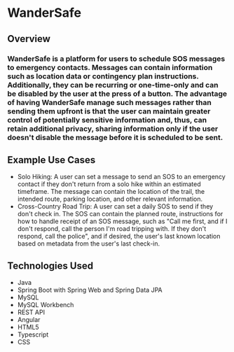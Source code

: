 # WanderSafe

## Overview
### WanderSafe is a platform for users to schedule SOS messages to emergency contacts. Messages can contain information such as location data or contingency plan instructions. Additionally, they can be recurring or one-time-only and can be disabled by the user at the press of a button. The advantage of having WanderSafe manage such messages rather than sending them upfront is that the user can maintain greater control of potentially sensitive information and, thus, can retain additional privacy, sharing information only if the user doesn't disable the message before it is scheduled to be sent.

## Example Use Cases
* Solo Hiking: A user can set a message to send an SOS to an emergency contact if they don't return from a solo hike within an estimated timeframe. The message can contain the location of the trail, the intended route, parking location, and other relevant information.
* Cross-Country Road Trip: A user can set a daily SOS to send if they don't check in. The SOS can contain the planned route, instructions for how to handle receipt of an SOS message, such as "Call me first, and if I don't respond, call the person I'm road tripping with. If they don't respond, call the police", and if desired, the user's last known location based on metadata from the user's last check-in.

## Technologies Used
* Java
* Spring Boot with Spring Web and Spring Data JPA
* MySQL
* MySQL Workbench
* REST API
* Angular
* HTML5
* Typescript
* CSS  
